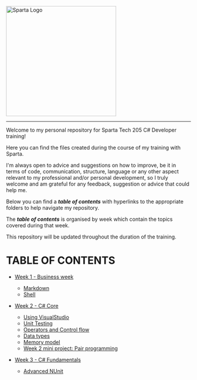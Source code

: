 <img src="https://boolerang.co.uk/wp-content/uploads/job-manager-uploads/company_logo/2018/04/SG-Logo-Black.png" alt="Sparta Logo" width="300"/>

---

Welcome to my personal repository for Sparta Tech 205 C# Developer training!

Here you can find the files created during the course of my training with Sparta. 

I'm always open to advice and suggestions on how to improve, be it in terms of code, communication, structure, language or any other aspect relevant to my professional and/or personal development, so I truly welcome and am grateful for any feedback, suggestion or advice that could help me.

Below you can find a _**table of contents**_ with hyperlinks to the appropriate folders to help navigate my repository.

The _**table of contents**_ is organised by week which contain the topics covered during that week.

This repository will be updated throughout the duration of the training.

# TABLE OF CONTENTS

- [Week 1 - Business week](https://github.com/RicardoGoncalves-CS/Sparta/tree/main/Week%201)
  - [Markdown](https://github.com/RicardoGoncalves-CS/Sparta/tree/main/Week%201/1_Markdown)
  - [Shell](https://github.com/RicardoGoncalves-CS/Sparta/tree/main/Week%201/2_Shell)


- [Week 2 - C# Core](https://github.com/RicardoGoncalves-CS/Sparta/tree/main/Week%202)
  - [Using VisualStudio](https://github.com/RicardoGoncalves-CS/Sparta/tree/main/Week%202/1_UsingVisualStudio)
  - [Unit Testing](https://github.com/RicardoGoncalves-CS/Sparta/tree/main/Week%202/2_UnitTesting)
  - [Operators and Control flow](https://github.com/RicardoGoncalves-CS/Sparta/tree/main/Week%202/3_OperatorsAndControlFlow)
  - [Data types](https://github.com/RicardoGoncalves-CS/Sparta/tree/main/Week%202/4_DataTypes)
  - [Memory model](https://github.com/RicardoGoncalves-CS/Sparta/tree/main/Week%202/5_MemoryModel)
  - [Week 2 mini project: Pair programming](https://github.com/RicardoGoncalves-CS/Sparta/tree/main/Week%202/5_MemoryModel)


- [Week 3 - C# Fundamentals](https://github.com/RicardoGoncalves-CS/Sparta/tree/main/Week%203)
  - [Advanced NUnit](https://github.com/RicardoGoncalves-CS/Sparta/tree/main/Week%203/1_Advanced_NUnit)
